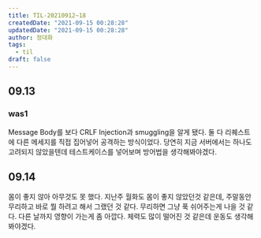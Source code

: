 ```yaml
---
title: TIL-20210912~18
createdDate: "2021-09-15 00:28:28"
updatedDate: "2021-09-15 00:28:28"
author: 정대화
tags:
  - til
draft: false
---
```


## 09.13

### was1

Message Body를 보다 CRLF Injection과 smuggling을 알게 됐다. 둘 다 리퀘스트에 다른 메세지를 직접 집어넣어 공격하는 방식이었다. 당연히 지금 서버에서는 하나도 고려되지 않았을텐데 테스트케이스를 넣어보며 방어법을 생각해봐야겠다.

## 09.14

몸이 좋지 않아 아무것도 못 했다. 지난주 월화도 몸이 좋지 않았던것 같은데, 주말동안 무리하고 바로 뭘 하려고 해서 그랬던 것 같다. 무리하면 그냥 푹 쉬어주는게 나을 것 같다. 다른 날까지 영향이 가는게 좀 아깝다. 체력도 많이 떨어진 것 같은데 운동도 생각해봐야겠다.
